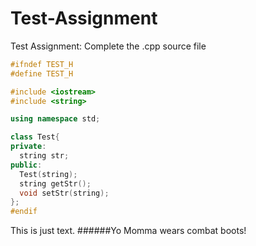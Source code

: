 # Test-Assignment
Test Assignment: Complete the .cpp source file 

```C++
#ifndef TEST_H
#define TEST_H

#include <iostream>
#include <string>

using namespace std;

class Test{
private:
  string str;
public:
  Test(string);
  string getStr();
  void setStr(string);
};
#endif
```
This is just text.
######Yo Momma wears combat boots!
